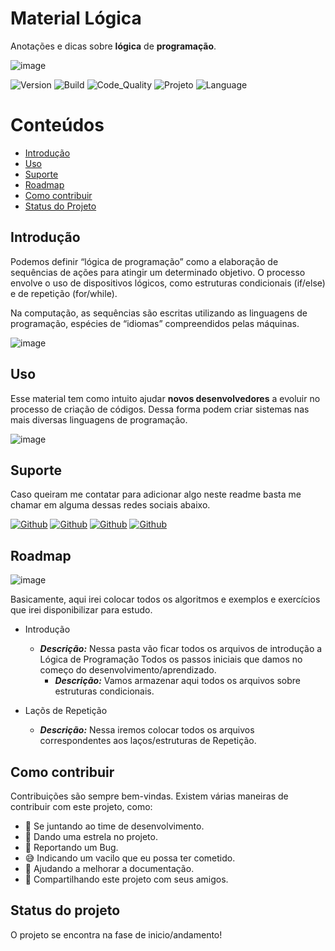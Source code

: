 # Material Lógica

Anotações e dicas sobre **lógica** de **programação**.

<!-- AQUI VOCE PODE COLOCAR O LOGO, UMA IMAGEM QUE REPRESENTE O PROJETO OU O QUE MAIS QUISER -->
![image](https://user-images.githubusercontent.com/77402911/107370953-670c6f80-6ac2-11eb-8751-1911fe197100.png)

 ![Version](https://img.shields.io/badge/Version-1.0.0-blue) ![Build](https://img.shields.io/badge/Build-Passing-lightgrey) ![Code_Quality](https://img.shields.io/badge/Code_Quality-Good-darkblue) ![Projeto](https://img.shields.io/badge/projeto-MaterialLogica-blue) ![Language](https://img.shields.io/badge/Language-JavaScript-lightgrey)

<!-- APAGAR ESSA FOTO E POR UMA SCREENSHOT DO PROJETO -->

<!-- APAGAR ESSA FOTO E POR UMA SCREENSHOT DO PROJETO -->

# Conteúdos
- [Introdução](#introdução)
- [Uso](#uso)
- [Suporte](#suporte)
- [Roadmap](#roadmap)
- [Como contribuir](#como-contribuir)
- [Status do Projeto](#status-do-projeto)

## Introdução
<!-- CASO TENHA UM PROCESSO DE INSTALAÇÃO, COLOQUE COMO O PROCESSO DEVER OCORRER. DO CONTRÁRIO APAGUE ESSA PARTE. -->
Podemos definir “lógica de programação” como a elaboração de sequências de ações para atingir um determinado objetivo. O processo envolve o uso de dispositivos lógicos, como estruturas condicionais (if/else) e de repetição (for/while).

Na computação, as sequências são escritas utilizando as linguagens de programação, espécies de “idiomas” compreendidos pelas máquinas.

![image](https://user-images.githubusercontent.com/77402911/107378199-7db6c480-6aca-11eb-92c3-52db60759ddb.png)

## Uso

<!-- MOSTRE UTILIZANDO UM GIF AS POSSIBILIDADES QUE TEMOS COM NOSSO PROJETO -->
Esse material tem como intuito ajudar **novos desenvolvedores** a evoluir no processo de criação de códigos. Dessa forma podem criar sistemas nas mais diversas linguagens de programação.

![image](https://user-images.githubusercontent.com/77402911/107372050-c15a0000-6ac3-11eb-955f-7830dce029d8.png)

## Suporte
Caso queiram me contatar para adicionar algo neste readme basta me chamar em alguma dessas redes sociais abaixo.

[![Github](https://img.shields.io/badge/GitHub-100000?style=flat-square&logo=github&logoColor=white)](https://www.github.com/EduardoNathan) [![Github](https://img.shields.io/badge/YouTube-FF0000?style=flat-square&logo=youtube&logoColor=white)](https://www.github.com/EduardoNathan) [![Github](https://img.shields.io/badge/Gmail-D14836?style=flat-square&logo=gmail&logoColor=white
)](https://www.github.com/EduardoNathan) [![Github](https://img.shields.io/badge/Medium-8D6748?style=flat-square&logo=medium&logoColor=white)](https://www.github.com/EduardoNathan)

## Roadmap

![image](https://user-images.githubusercontent.com/77402911/107377638-f2d5ca00-6ac9-11eb-9c07-4605188eeb55.png)

Basicamente, aqui irei colocar todos os algoritmos e exemplos e exercícios que irei disponibilizar para estudo.

- Introdução
    - ***Descrição:*** Nessa pasta vão ficar todos os arquivos de introdução a Lógica de Programação Todos os passos iniciais que damos no começo do desenvolvimento/aprendizado.
      - ***Descrição:*** Vamos armazenar aqui todos os arquivos sobre estruturas condicionais. 

- Laçõs de Repetição

    - ***Descrição:*** Nessa iremos colocar todos os arquivos correspondentes aos laços/estruturas de Repetição.

## Como contribuir 

Contribuições são sempre bem-vindas. Existem várias maneiras de contribuir com este projeto, como:

- 💪 Se juntando ao time de desenvolvimento.
- 🌟 Dando uma estrela no projeto.
- 🐛 Reportando um Bug.
- 😅 Indicando um vacilo que eu possa ter cometido.
- 📄 Ajudando a melhorar a documentação.
- 🚀 Compartilhando este projeto com seus amigos.

## Status do projeto

O projeto se encontra na fase de inicio/andamento!